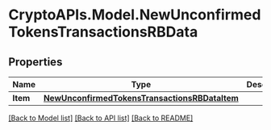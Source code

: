 # CryptoAPIs.Model.NewUnconfirmedTokensTransactionsRBData

## Properties

Name | Type | Description | Notes
------------ | ------------- | ------------- | -------------
**Item** | [**NewUnconfirmedTokensTransactionsRBDataItem**](NewUnconfirmedTokensTransactionsRBDataItem.md) |  | 

[[Back to Model list]](../README.md#documentation-for-models) [[Back to API list]](../README.md#documentation-for-api-endpoints) [[Back to README]](../README.md)

